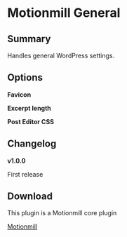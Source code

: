 Motionmill General
==================

Summary
-------

Handles general WordPress settings.

Options
-------

__Favicon__

__Excerpt length__

__Post Editor CSS__

Changelog
---------

__v1.0.0__

First release

Download
--------

This plugin is a Motionmill core plugin

[Motionmill](https://github.com/addwittz/motionmill)
